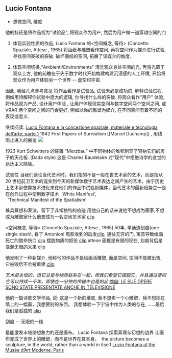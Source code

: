 ## Lucio Fontana
- 想做空间, 维度 

他的特征是将作品视为"试验品", 将观众作为用户, 然后为用户做一道穿越空间的门
1. 体现实验性质的作品,  Lucio Fontana 的<空间概念, 等待> (Concetto Spaziale, Attese , 1965) 将画纸与雕塑看作空间, 再将空间作为媒介进行试验, 寻找空间突破的突破. 破坏画纸的空间, 拓展了该媒介的维度.

2. 体现空间切换,“Ambienti/Environments” 清洗观众身处空间的光, 再将光置于观众上方, 他的前瞻在于先于数字时代开始构建构建沉浸感的人工环境, 开始将观众作为用户体验另一个世界 -- 虚空和宇宙.

因此, 我给几点参考意见
将作品看作是试验品,  试验未必是成功的, 解释试验过程, 例如用诗解释你试验中庞大的逻辑, 你寻找什么样的突破.
将观众看作"用户" 体验, 将作品视为产品, 设计用户体验 , 让用户体现现实空间与数字空间两个空间之间, 或 VRAR 两个空间之间的门会更好, 例如以你的雕塑为媒介, 在不同空间有着不同的表现或意义.


继续阅读:  [Lucio Fontana e la concezione spaziale, materiale e tecnologia dell’arte: parte 1](https://www.blart.it/articoli/lucio-fontana-e-la-concezione-spaziale-materiale-e-tecnologia-dellarte-parte-1/)
1942 First Papers of Surrealism [[Marcel Duchamp]] , 用线阻止进入的展览
![](https://i.imgur.com/90ydL7h.jpg)

1923 Kurt Schwitters 的装置 “Merzbau” 中不同物体的堆积刺穿了容纳它们的房子的天花板. (Dada style)
这是 Charles Baudelaire 对“现代”中拒绝诗学的直觉的达达主义隐喻。

试验性
当我们谈论当代艺术时，我们指的不是一般在世艺术家的艺术，而是指从 20 世纪前卫艺术的诞生到今天的新媒体数字艺术表达之间产生的艺术。由于历史上艺术家依靠技术进化来在他们的作品中试验新媒体，当代艺术的最新趋势之一是在创作过程中使用数字技术
 ‘White Manifest’,  
  ‘Technical Manifest of the Spatialism’

兼具冥想和表演，留下了非常独特的痕迹
用他自己的话来说他不想成为画家,不想成为雕塑家什么他想成为一名空间艺术家 [clip](https://youtu.be/1CEz9wfOLrY?t=36) 

<空间概念, 等待> (Concetto Spaziale, Attese , 1965)
50年, 单通道划痕(one single slash), 看了 Antonioni 电影收到的启发[clip](https://youtu.be/f64y1WjOG3Y?t=122), 通往无穷的门, 
寓意导致绘画死亡的致命伤口 [clip](https://youtu.be/f64y1WjOG3Y?t=92)
摆脱物质的奴役 [clip](https://youtu.be/ueKPI-zrne8?t=22)
attese 画框是有限的现在, 划痕背后是浩瀚无限的未来 [clip](https://youtu.be/ueKPI-zrne8?t=26)

他发明了一种新媒介, 他称他的作品不是绘画活雕塑, 而是空间, 空间不能被出售, 它被毁后不会被重建.[clip](https://youtu.be/cvjvdO2OlWI?t=45)

_艺术是永恒的，但它总是与物质联系在一起，而我们希望它摆脱它，并且通过空间它可以持续一千年，即使在一分钟的传输中也是如此_
[摘自: LE SUE OPERE SONO STATE PRESENTATE ANCHE IN TELEVISIONE](https://pirellihangarbicocca.org/9-cose-forse-non-sapete-lucio-fontana/8-le-sue-opere-sono-state-presentate-anche-in-televisione/)


他的一篇诗歌文学作品, 说: 这是一个新的维度, 我不想卖一个小雕塑，我不想挂在墙上的一幅画，我想要别的东西。 我想体验一下宇宙中作为人类的存在, ……最后我们是孤独的 [clip](https://youtu.be/ueKPI-zrne8?t=180)


刮痕 -- 无限的一维

最能激发丰塔纳想象力的还是画布。 
Lucio Fontana 探索真理与幻想的边界
让画布变成了世界上的雕塑，而不是世界在其本身。
 the picture becomes a sculpture, in the world, rather than a world in itself
[Lucio Fontana at the Musée d’Art Moderne, Paris](https://www.apollo-magazine.com/review-lucio-fontana-musee-dart-moderne-paris/)